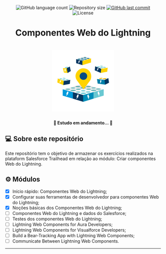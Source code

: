 <p align="center">
  <img alt="GitHub language count" src="https://img.shields.io/github/languages/count/grochavieira/trailhead_create_lwc?color=%2304D361&style=flat">

  <img alt="Repository size" src="https://img.shields.io/github/repo-size/grochavieira/trailhead_create_lwc?style=flat">
  
  <a href="https://github.com/grochavieira/trailhead_create_lwc/commits/master">
    <img alt="GitHub last commit" src="https://img.shields.io/github/last-commit/grochavieira/trailhead_create_lwc?style=flat">
  </a>
    
   <img alt="License" src="https://img.shields.io/badge/license-MIT-brightgreen?style=flat">
 
</p>

<div align="center">
    <h1>Componentes Web do Lightning</h1>
</div>

<h1 align="center">
    <img src="./.github/badge.png" />
</h1>

<h4 align="center"> 
	🚧  Estudo em andamento... 🚧
</h4>

## 💻 Sobre este repositório

Este repositório tem o objetivo de armazenar os exercícios realizados na plataform Salesforce Trailhead em relação ao módulo: Criar componentes Web do Lightning.

## ⚙️ Módulos

- [x] Início rápido: Componentes Web do Lightning;
- [x] Configurar suas ferramentas de desenvolvedor para componentes Web do Lightning;
- [x] Noções básicas dos Componentes Web do Lightning;
- [ ] Componentes Web do Lightning e dados do Salesforce;
- [ ] Testes dos componentes Web do Lightning;
- [ ] Lightning Web Components for Aura Developers;
- [ ] Lightning Web Components for Visualforce Developers;
- [ ] Build a Bear-Tracking App with Lightning Web Components;
- [ ] Communicate Between Lightning Web Components.

---